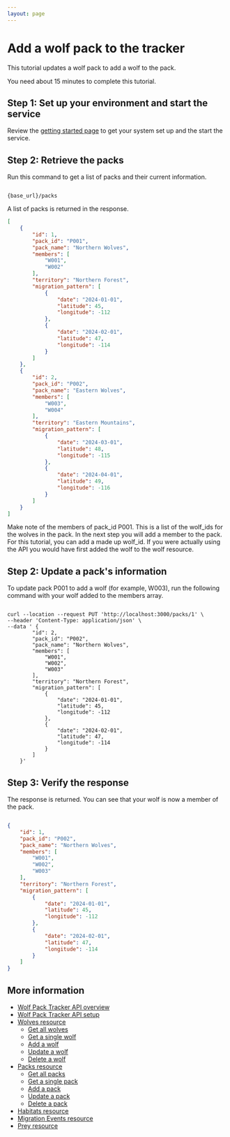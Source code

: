 ```yaml
---
layout: page
---
```


# Add a wolf pack to the tracker

This tutorial updates a wolf pack to add a wolf to the pack. 

You need about 15 minutes to complete this tutorial.

## Step 1: Set up your environment and start the service

Review the [getting started page](../getting-started.md) to get your system set up and the start the service.

## Step 2: Retrieve the packs

Run this command to get a list of packs and their current information. 

```shell

{base_url}/packs
```

A list of packs is returned in the response.  

```JSON
[
    {
        "id": 1,
        "pack_id": "P001",
        "pack_name": "Northern Wolves",
        "members": [
            "W001",
            "W002"
        ],
        "territory": "Northern Forest",
        "migration_pattern": [
            {
                "date": "2024-01-01",
                "latitude": 45,
                "longitude": -112
            },
            {
                "date": "2024-02-01",
                "latitude": 47,
                "longitude": -114
            }
        ]
    },
    {
        "id": 2,
        "pack_id": "P002",
        "pack_name": "Eastern Wolves",
        "members": [
            "W003",
            "W004"
        ],
        "territory": "Eastern Mountains",
        "migration_pattern": [
            {
                "date": "2024-03-01",
                "latitude": 48,
                "longitude": -115
            },
            {
                "date": "2024-04-01",
                "latitude": 49,
                "longitude": -116
            }
        ]
    }
]
```

Make note of the members of pack_id P001. This is a list of the wolf_ids for the wolves in the pack. 
In the next step you will add a member to the pack. For this tutorial, you can add a made up wolf_id. If you were actually using the API you would have first added the wolf to the wolf resource.

## Step 2: Update a pack's information

To update pack P001 to add a wolf (for example, W003),  run the following command with your wolf added to the members array. 

```shell

curl --location --request PUT 'http://localhost:3000/packs/1' \
--header 'Content-Type: application/json' \
--data ' {
        "id": 2,
        "pack_id": "P002",
        "pack_name": "Northern Wolves",
        "members": [
            "W001",
            "W002",
            "W003"  
        ],
        "territory": "Northern Forest",
        "migration_pattern": [
            {
                "date": "2024-01-01",
                "latitude": 45,
                "longitude": -112
            },
            {
                "date": "2024-02-01",
                "latitude": 47,
                "longitude": -114
            }
        ]
    }'
```

## Step 3: Verify the response

The response is returned. You can see that your wolf is now a member of the pack. 

```JSON

{
    "id": 1,
    "pack_id": "P002",
    "pack_name": "Northern Wolves",
    "members": [
        "W001",
        "W002",
        "W003"
    ],
    "territory": "Northern Forest",
    "migration_pattern": [
        {
            "date": "2024-01-01",
            "latitude": 45,
            "longitude": -112
        },
        {
            "date": "2024-02-01",
            "latitude": 47,
            "longitude": -114
        }
    ]
}
```

## More information

* [Wolf Pack Tracker API overview](../index.md)
* [Wolf Pack Tracker API setup](../getting-started.md)
* [Wolves resource](../api/wolves.md)
    * [Get all wolves](../api/wolves-get-all.md)
    * [Get a single wolf](../api/wolves-get-single.md)
    * [Add a wolf](../api/wolves-post.md)
    * [Update a wolf](../api/wolves-put.md)
    * [Delete a wolf](../api/wolves-delete.md)
* [Packs resource](../api/packs.md)
    * [Get all packs](../api/packs-get-all.md)
    * [Get a single pack](../api/packs-get-single.md)
    * [Add a pack](../api/packs-post.md)
    * [Update a  pack](../api/packs-put.md)
    * [Delete a pack](../api/packs-delete.md)
* [Habitats resource](../api/habitats.md)
* [Migration Events resource](../api/migration-events.md)
* [Prey resource](../api/prey.md)
